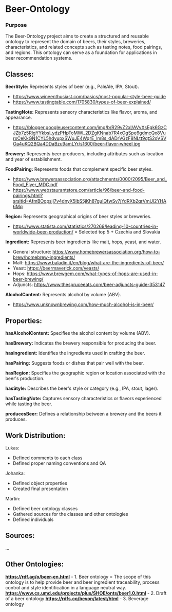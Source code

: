 # Beer-Ontology

### Purpose

The Beer-Ontology project aims to create a structured and reusable ontology to represent the domain of beers, their styles, breweries, characteristics, and related concepts such as tasting notes, food pairings, and regions. This ontology can serve as a foundation for applications in beer recommendation systems.

## Classes:

**BeerStyle:** Represents styles of beer (e.g., PaleAle, IPA, Stout).
- https://www.wineenthusiast.com/basics/most-popular-style-beer-guide
- https://www.tastingtable.com/1705830/types-of-beer-explained/

**TastingNote:** Represents sensory characteristics like flavor, aroma, and appearance.
- https://blogger.googleusercontent.com/img/b/R29vZ2xl/AVvXsEgk6GzCJZb7z5RlgYYkbsI_ydzPHpToMWl_2DZgKNnab7R4xOgSpe6gdmcQx8VurxCeKkGN1CYL5hdvupxSWuJE4WqrE_lm8s_dADrVGzF8NLtt9gtS2oVSVOa4uKQ2BQa4DDaBzu9amLYr/s1600/beer-flavor-wheel.jpg

**Brewery:** Represents beer producers, including attributes such as location and year of establishment.

**FoodPairing:** Represents foods that complement specific beer styles.
- https://www.brewersassociation.org/attachments/0000/2095/Beer_and_Food_Flyer_MDC.pdf
- https://www.webstaurantstore.com/article/96/beer-and-food-pairings.html?srsltid=AfmBOopsjI7v4dnyX5IbS5jKh87guIQfwSv7jYdRXb2qrVmUl2YHA6Mq

**Region:** Represents geographical origins of beer styles or breweries.
- https://www.statista.com/statistics/270269/leading-10-countries-in-worldwide-beer-production/ = Selected top 5 + Czechia and Slovakia

**Ingredient:** Represents beer ingredients like malt, hops, yeast, and water. 
- General structure: https://www.homebrewersassociation.org/how-to-brew/homebrew-ingredients/
- Malt: https://www.baladin.it/en/blog/what-are-the-ingredients-of-beer/
- Yeast: https://beermaverick.com/yeasts/
- Hops: https://www.brewgem.com/what-types-of-hops-are-used-in-beer-brewing/
- Adjuncts: https://www.thespruceeats.com/beer-adjuncts-guide-353147

**AlcoholContent:** Represents alcohol by volume (ABV).
- https://www.unknownbrewing.com/how-much-alcohol-is-in-beer/


## Properties:

**hasAlcoholContent:** Specifies the alcohol content by volume (ABV).

**hasBrewery:** Indicates the brewery responsible for producing the beer.

**hasIngredient:** Identifies the ingredients used in crafting the beer.

**hasPairing:** Suggests foods or dishes that pair well with the beer.

**hasRegion:** Specifies the geographic region or location associated with the beer's production.

**hasStyle:** Describes the beer's style or category (e.g., IPA, stout, lager).

**hasTastingNote:** Captures sensory characteristics or flavors experienced while tasting the beer.

**producesBeer:** Defines a relationship between a brewery and the beers it produces.


## Work Distribution:
Lukas:
- Defined comments to each class
- Defined proper naming conventions and QA

Johanka:
- Defined object properties
- Created final presentation

Martin:
- Defined beer ontology classes
- Gathered sources for the classes and other ontologies
- Defined individuals

## Sources:
...

## Other Ontologies:
**https://rdf.ag/o/beer-en.html** - 1. Beer ontology = The scope of this ontology is to help provide beer and beer ingredient traceability, process control and style identification in a language neutral way.
**https://www.cs.umd.edu/projects/plus/SHOE/onts/beer1.0.html** - 2. Draft of a beer ontology
**https://rdfs.co/bevon/latest/html** - 3. Beverage ontology
